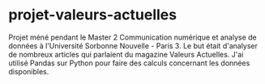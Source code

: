 # projet-valeurs-actuelles
Projet méné pendant le Master 2 Communication numérique et analyse de données à l'Université Sorbonne Nouvelle - Paris 3. Le but était d'analyser de nombreux articles qui parlaient du magazine Valeurs Actuelles. J'ai utilisé Pandas sur Python pour faire des calculs concernant les données disponibles.
